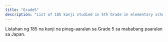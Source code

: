 ```yaml
---
title: "Grade5"
description: "List of 185 kanji studied in 5th Grade in elementary schools in Japan"
---
```

Listahan ng 185 na kanji na pinag-aaralan sa Grade 5 sa mababang paaralan sa Japan.